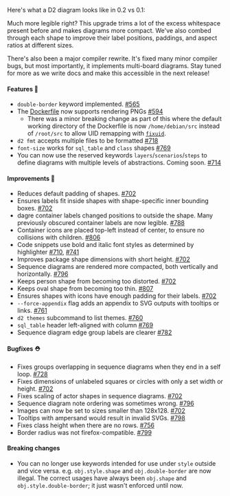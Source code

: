 Here's what a D2 diagram looks like in 0.2 vs 0.1:

Much more legible right? This upgrade trims a lot of the excess whitespace present before and makes diagrams more compact. We've also combed through each shape to improve their label positions, paddings, and aspect ratios at different sizes.

There's also been a major compiler rewrite. It's fixed many minor compiler bugs, but most importantly, it implements multi-board diagrams. Stay tuned for more as we write docs and make this accessible in the next release!

#### Features 🚀

- `double-border` keyword implemented. [#565](https://github.com/terrastruct/d2/pull/565)
- The [Dockerfile](./docs/INSTALL.md#docker) now supports rendering PNGs [#594](https://github.com/terrastruct/d2/issues/594)
  - There was a minor breaking change as part of this where the default working directory of the Dockerfile is now `/home/debian/src` instead of `/root/src` to allow UID remapping with [`fixuid`](https://github.com/boxboat/fixuid).
- `d2 fmt` accepts multiple files to be formatted [#718](https://github.com/terrastruct/d2/issues/718)
- `font-size` works for `sql_table` and `class` shapes [#769](https://github.com/terrastruct/d2/issues/769)
- You can now use the reserved keywords `layers`/`scenarios`/`steps` to define diagrams with multiple levels of abstractions. Coming soon. [#714](https://github.com/terrastruct/d2/pull/714)

#### Improvements 🧹

- Reduces default padding of shapes. [#702](https://github.com/terrastruct/d2/pull/702)
- Ensures labels fit inside shapes with shape-specific inner bounding boxes. [#702](https://github.com/terrastruct/d2/pull/702)
- dagre container labels changed positions to outside the shape. Many previously obscured container labels are now legible. [#788](https://github.com/terrastruct/d2/pull/788)
- Container icons are placed top-left instead of center, to ensure no collisions with children. [#806](https://github.com/terrastruct/d2/pull/806)
- Code snippets use bold and italic font styles as determined by highlighter [#710](https://github.com/terrastruct/d2/issues/710), [#741](https://github.com/terrastruct/d2/issues/741)
- Improves package shape dimensions with short height. [#702](https://github.com/terrastruct/d2/pull/702)
- Sequence diagrams are rendered more compacted, both vertically and horizontally. [#796](https://github.com/terrastruct/d2/pull/796)
- Keeps person shape from becoming too distorted. [#702](https://github.com/terrastruct/d2/pull/702)
- Keeps oval shape from becoming too thin. [#807](https://github.com/terrastruct/d2/pull/807)
- Ensures shapes with icons have enough padding for their labels. [#702](https://github.com/terrastruct/d2/pull/702)
- `--force-appendix` flag adds an appendix to SVG outputs with tooltips or links. [#761](https://github.com/terrastruct/d2/pull/761)
- `d2 themes` subcommand to list themes. [#760](https://github.com/terrastruct/d2/pull/760)
- `sql_table` header left-aligned with column [#769](https://github.com/terrastruct/d2/pull/769)
- Sequence diagram edge group labels are clearer [#782](https://github.com/terrastruct/d2/pull/782)

#### Bugfixes ⛑️

- Fixes groups overlapping in sequence diagrams when they end in a self loop. [#728](https://github.com/terrastruct/d2/pull/728)
- Fixes dimensions of unlabeled squares or circles with only a set width or height. [#702](https://github.com/terrastruct/d2/pull/702)
- Fixes scaling of actor shapes in sequence diagrams. [#702](https://github.com/terrastruct/d2/pull/702)
- Sequence diagram note ordering was sometimes wrong. [#796](https://github.com/terrastruct/d2/pull/796)
- Images can now be set to sizes smaller than 128x128. [#702](https://github.com/terrastruct/d2/pull/702)
- Tooltips with ampersand would result in invalid SVGs. [#798](https://github.com/terrastruct/d2/pull/798)
- Fixes class height when there are no rows. [#756](https://github.com/terrastruct/d2/pull/756)
- Border radius was not firefox-compatible. [#799](https://github.com/terrastruct/d2/pull/799)

#### Breaking changes

- You can no longer use keywords intended for use under `style` outside and vice versa. e.g. `obj.style.shape` and `obj.double-border` are now illegal. The correct usages have always been `obj.shape` and `obj.style.double-border`; it just wasn't enforced until now.
